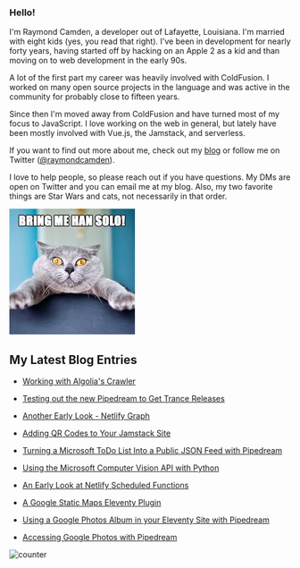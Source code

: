 ### Hello!

I'm Raymond Camden, a developer out of Lafayette, Louisiana. I'm married with eight kids (yes, you read that right). I've been in development for nearly forty years, having started off by hacking on an Apple 2 as a kid and than moving on to web development in the early 90s.

A lot of the first part my career was heavily involved with ColdFusion. I worked on many open source projects in the language and was active in the community for probably close to fifteen years. 

Since then I'm moved away from ColdFusion and have turned most of my focus to JavaScript. I love working on the web in general, but lately have been mostly involved with Vue.js, the Jamstack, and serverless. 

If you want to find out more about me, check out my [blog](https://www.raymondcamden.com) or follow me on Twitter ([@raymondcamden](https://twitter.com/raymondcamden)). 

I love to help people, so please reach out if you have questions. My DMs are open on Twitter and you can email me at my blog. Also, my two favorite things are Star Wars and cats, not necessarily in that order.

![Star Wars cat](https://raw.githubusercontent.com/cfjedimaster/cfjedimaster/master/cat.jpg)

<!-- RSS -->
## My Latest Blog Entries

* [Working with Algolia's Crawler](https://www.raymondcamden.com/2022/03/04/working-with-algolias-crawler)

* [Testing out the new Pipedream to Get Trance Releases](https://www.raymondcamden.com/2022/02/22/testing-out-the-new-pipedream-to-get-trance-releases)

* [Another Early Look - Netlify Graph](https://www.raymondcamden.com/2022/02/17/another-early-look-netlify-graph)

* [Adding QR Codes to Your Jamstack Site](https://www.raymondcamden.com/2022/02/11/adding-qr-codes-to-your-jamstack-site)

* [Turning a Microsoft ToDo List Into a Public JSON Feed with Pipedream](https://www.raymondcamden.com/2022/02/09/turning-a-microsoft-todo-list-into-a-public-json-feed-with-pipedream)

* [Using the Microsoft Computer Vision API with Python](https://www.raymondcamden.com/2022/02/08/using-the-microsoft-computer-vision-api-with-python)

* [An Early Look at Netlify Scheduled Functions](https://www.raymondcamden.com/2022/02/04/an-early-look-at-netlify-scheduled-functions)

* [A Google Static Maps Eleventy Plugin](https://www.raymondcamden.com/2022/02/02/a-google-static-maps-eleventy-plugin)

* [Using a Google Photos Album in your Eleventy Site with Pipedream](https://www.raymondcamden.com/2022/01/28/using-a-google-photos-album-in-your-eleventy-site-with-pipedream)

* [Accessing Google Photos with Pipedream](https://www.raymondcamden.com/2022/01/26/accessing-google-photos-with-pipedream)

<!-- ENDRSS -->

![counter](https://enzy20r2pibx5pb.m.pipedream.net)

